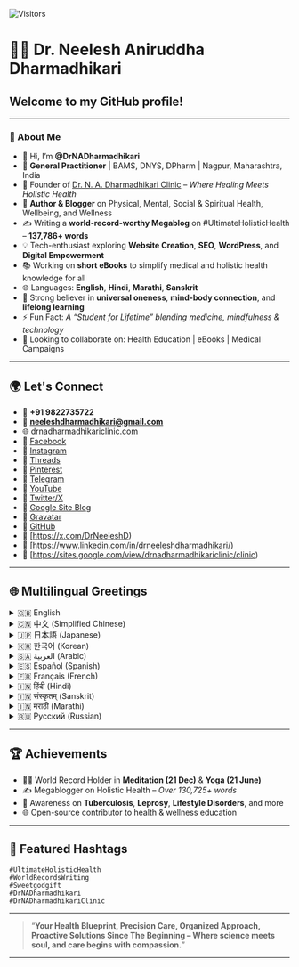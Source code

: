 ![Visitors](https://komarev.com/ghpvc/?username=DrNADharmadhikari)

# 👨‍⚕️ Dr. Neelesh Aniruddha Dharmadhikari

## Welcome to my GitHub profile!

---

### 🌟 About Me

- 👋 Hi, I’m **@DrNADharmadhikari**
- 🌱 **General Practitioner** | BAMS, DNYS, DPharm | Nagpur, Maharashtra, India
- 🏥 Founder of [Dr. N. A. Dharmadhikari Clinic](https://drnadharmadhikariclinic.com) – *Where Healing Meets Holistic Health*
- 📘 **Author & Blogger** on Physical, Mental, Social & Spiritual Health, Wellbeing, and Wellness
- ✍️ Writing a **world-record-worthy Megablog** on #UltimateHolisticHealth – **137,786+ words**
- 💡 Tech-enthusiast exploring **Website Creation**, **SEO**, **WordPress**, and **Digital Empowerment**
- 📚 Working on **short eBooks** to simplify medical and holistic health knowledge for all
- 🌐 Languages: **English**, **Hindi**, **Marathi**, **Sanskrit**
- 🙏 Strong believer in **universal oneness**, **mind-body connection**, and **lifelong learning**
- ⚡ Fun Fact: *A “Student for Lifetime” blending medicine, mindfulness & technology*
- 💞️ Looking to collaborate on: Health Education | eBooks | Medical Campaigns

---

## 🌍 Let's Connect

- 📱 **+91 9822735722**
- 📧 **neeleshdharmadhikari@gmail.com**
- 🌐 [drnadharmadhikariclinic.com](https://drnadharmadhikariclinic.com)
- 🔗 [Facebook](https://www.facebook.com/Dr.Dharmadhikari)
- 🔗 [Instagram](https://www.instagram.com/dr.dharmadhikari/)
- 🔗 [Threads](https://www.threads.net/@dr.dharmadhikari)
- 🔗 [Pinterest](https://www.pinterest.com/drnadharmadhikari/)
- 🔗 [Telegram](https://t.me/DrNADharmadhikari)
- 🔗 [YouTube](https://www.youtube.com/@NeeleshDharmadhikari)
- 🔗 [Twitter/X](https://x.com/DrNeeleshD)
- 🔗 [Google Site Blog](https://sites.google.com/view/drnadharmadhikariclinic/health-fitness-blogs)
- 🔗 [Gravatar](https://en.gravatar.com/neeleshdharmadhikari)
- 🔗 [GitHub](https://github.com/DrNADharmadhikari)
- 🔗 [https://x.com/DrNeeleshD)
- 🔗 [https://www.linkedin.com/in/drneeleshdharmadhikari/)
- 🔗 [https://sites.google.com/view/drnadharmadhikariclinic/clinic)
---

## 🌐 Multilingual Greetings

<details>
<summary>🇬🇧 English</summary>

**Welcome to my GitHub Profile!**  
I'm @DrNADharmadhikari, General Practitioner from Nagpur, India. Let's spread health and healing across the globe!  
</details>

<details>
<summary>🇨🇳 中文 (Simplified Chinese)</summary>

**欢迎来到我的 GitHub 个人主页！**  
我是来自印度马哈拉施特拉邦那格浦尔的全科医生 @DrNADharmadhikari。我们一起传播健康与疗愈！
</details>

<details>
<summary>🇯🇵 日本語 (Japanese)</summary>

**私の GitHub プロフィールへようこそ！**  
インドのナグプール出身の総合診療医 @DrNADharmadhikari です。共に健康と癒しを広めましょう！
</details>

<details>
<summary>🇰🇷 한국어 (Korean)</summary>

**제 GitHub 프로필에 오신 것을 환영합니다!**  
저는 인도 나그푸르의 일반의사 @DrNADharmadhikari 입니다. 건강과 치유를 세계에 전합시다!
</details>

<details>
<summary>🇸🇦 العربية (Arabic)</summary>

**مرحبًا بكم في ملفي الشخصي على GitHub!**  
أنا @DrNADharmadhikari، طبيب عام من ناجبور، الهند. دعونا ننشر الصحة والشفاء للعالم!
</details>

<details>
<summary>🇪🇸 Español (Spanish)</summary>

**¡Bienvenido a mi perfil de GitHub!**  
Soy @DrNADharmadhikari, médico general de Nagpur, India. ¡Compartamos salud y sanación al mundo!
</details>

<details>
<summary>🇫🇷 Français (French)</summary>

**Bienvenue sur mon profil GitHub !**  
Je suis @DrNADharmadhikari, médecin généraliste à Nagpur, Inde. Diffusons ensemble la santé et le bien-être.
</details>

<details>
<summary>🇮🇳 हिंदी (Hindi)</summary>

**मेरे GitHub प्रोफ़ाइल में आपका स्वागत है!**  
मैं @DrNADharmadhikari, नागपुर, भारत का एक सामान्य चिकित्सक हूँ। आइए हम स्वास्थ्य और उपचार को फैलाएं।
</details>

<details>
<summary>🇮🇳 संस्कृतम् (Sanskrit)</summary>

**मम GitHub प्रोफाइल् मध्ये स्वागतम्!**  
अहं @DrNADharmadhikari, नागपुरे स्थितः सामान्यचिकित्सकः अस्मि। आरोग्यं च आरोग्यदायिनीं च वयं प्रचारयाम।
</details>

<details>
<summary>🇮🇳 मराठी (Marathi)</summary>

**माझ्या GitHub प्रोफाइलमध्ये आपले स्वागत आहे!**  
मी @DrNADharmadhikari, नागपूर येथील सामान्य चिकित्सक आहे. चला, आरोग्याचा प्रसार करूया!
</details>

<details>
<summary>🇷🇺 Русский (Russian)</summary>

**Добро пожаловать в мой профиль на GitHub!**  
Я @DrNADharmadhikari, врач общей практики из Нагпура, Индия.  
> **Этот проект создан для здоровья и благополучия людей во всем мире.**
</details>

---

## 🏆 Achievements

- 🧘‍♂️ World Record Holder in **Meditation (21 Dec)** & **Yoga (21 June)**
- ✍️ Megablogger on Holistic Health – *Over 130,725+ words*
- 📣 Awareness on **Tuberculosis**, **Leprosy**, **Lifestyle Disorders**, and more
- 🌐 Open-source contributor to health & wellness education

---

## 🔖 Featured Hashtags

`#UltimateHolisticHealth`  
`#WorldRecordsWriting`  
`#Sweetgodgift`  
`#DrNADharmadhikari`  
`#DrNADharmadhikariClinic`

---

> “**Your Health Blueprint, Precision Care, Organized Approach, Proactive Solutions Since The Beginning – Where science meets soul, and care begins with compassion.**”

---
